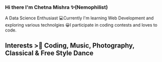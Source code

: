 ### Hi there I'm Chetna Mishra ✨(Nemophilist)
A Data Science Enthusiast
💻Currently I'm learning Web Development and exploring various technolgies
😀I participate in coding contests and loves to code. 
## Interests >👀 Coding, Music, Photography, Classical & Free Style Dance


